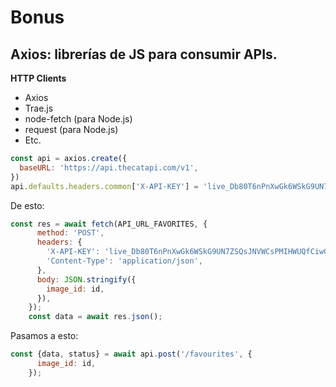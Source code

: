 # Bonus

## Axios: librerías de JS para consumir APIs.

**HTTP Clients**
- Axios
- Trae.js
- node-fetch (para Node.js)
- request (para Node.js)
- Etc.

```javascript
const api = axios.create({
  baseURL: 'https://api.thecatapi.com/v1',
})
api.defaults.headers.common['X-API-KEY'] = 'live_Db80T6nPnXwGk6WSkG9UN7ZSQsJNVWCsPMIHWUQfCiwG6wbGEMv13LoyqqVyP4cs'
```
De esto:

```javascript
const res = await fetch(API_URL_FAVORITES, {
      method: 'POST',
      headers: {
        'X-API-KEY': 'live_Db80T6nPnXwGk6WSkG9UN7ZSQsJNVWCsPMIHWUQfCiwG6wbGEMv13LoyqqVyP4cs',
        'Content-Type': 'application/json',
      },
      body: JSON.stringify({
        image_id: id,
      }),
    });
    const data = await res.json();
```

Pasamos a esto:

```javascript
const {data, status} = await api.post('/favourites', {
      image_id: id,
    });
```
